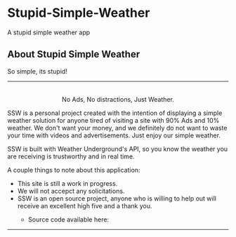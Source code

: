 # Stupid-Simple-Weather
A stupid simple weather app

<h2 id="about-title">About Stupid Simple Weather</h2>
                        <p id="small-title">So simple, its stupid!</p>
                        <hr>
                        <p style="text-align:center; margin-top:2rem;">No Ads, No distractions, Just Weather.</p>
                        <p>SSW is a personal project created with the intention of displaying a simple weather solution for anyone tired of visiting a site with 90% Ads and 10% weather. We 
                            don't want your money, and we definitely do not want to waste your time with videos and advertisements. Just enjoy our simple weather.</p>
                        <p>SSW is built with Weather Underground's API, so you know the weather you are receiving is trustworthy and in real time.</p>
                        <p>A couple things to note about this application:</p>
                        <ul>
                            <li>This site is still a work in progress.</li>
                            <li>We will not accepct any solicitations.</li>
                            <li>SSW is an open source project, anyone who is willing to help out will receive an excellent high five and a thank you.</li>
                                <ul>
                                    <li>Source code available here: <a href="https://github.com/DLzer/Stupid-Simple-Weather" target="_blank"><i class="fa fa-github" aria-hidden="true"></i></a></li>
                                </ul>
                        </ul>
                        <hr>